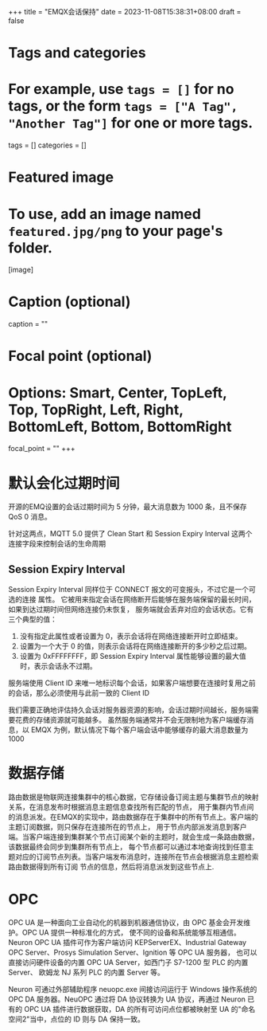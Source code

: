 +++
title = "EMQX会话保持"
date = 2023-11-08T15:38:31+08:00
draft = false

# Tags and categories
# For example, use `tags = []` for no tags, or the form `tags = ["A Tag", "Another Tag"]` for one or more tags.
tags = []
categories = []

# Featured image
# To use, add an image named `featured.jpg/png` to your page's folder. 
[image]
  # Caption (optional)
  caption = ""

  # Focal point (optional)
  # Options: Smart, Center, TopLeft, Top, TopRight, Left, Right, BottomLeft, Bottom, BottomRight
  focal_point = ""
+++

# 默认会化过期时间

开源的EMQ设置的会话过期时间为 5 分钟，最大消息数为 1000 条，且不保存 QoS 0 消息。


针对这两点，MQTT 5.0 提供了 Clean Start 和 Session Expiry Interval 这两个连接字段来控制会话的生命周期


## Session Expiry Interval

Session Expiry Interval 同样位于 CONNECT 报文的可变报头，不过它是一个可选的连接 属性。
它被用来指定会话在网络断开后能够在服务端保留的最长时间，如果到达过期时间但网络连接仍未恢复，
服务端就会丢弃对应的会话状态。它有三个典型的值：

1. 没有指定此属性或者设置为 0，表示会话将在网络连接断开时立即结束。
2. 设置为一个大于 0 的值，则表示会话将在网络连接断开的多少秒之后过期。
3. 设置为 0xFFFFFFFF，即 Session Expiry Interval 属性能够设置的最大值时，表示会话永不过期。


服务端使用 Client ID 来唯一地标识每个会话，如果客户端想要在连接时复用之前的会话，那么必须使用与此前一致的 Client ID




我们需要正确地评估持久会话对服务器资源的影响，会话过期时间越长，服务端需要花费的存储资源就可能越多。
虽然服务端通常并不会无限制地为客户端缓存消息，以 EMQX 为例，默认情况下每个客户端会话中能够缓存的最大消息数量为1000



# 数据存储
路由数据是物联网连接集群中的核心数据，它存储设备订阅主题与集群节点的映射关系，在消息发布时根据消息主题信息查找所有匹配的节点，
用于集群内节点间的消息派发。在EMQX的实现中，路由数据存在于集群中的所有节点上。客户端的主题订阅数据，则只保存在连接所在的节点上，
用于节点内部派发消息到客户端。当客户端连接到集群某个节点订阅某个新的主题时，就会生成一条路由数据，该数据最终会同步到集群所有节点上，
每个节点都可以通过本地查询找到任意主题对应的订阅节点列表。当客户端发布消息时，连接所在节点会根据消息主题检索路由数据得到所有订阅
节点的信息，然后将消息派发到这些节点上.

# OPC

OPC UA 是一种面向工业自动化的机器到机器通信协议，由 OPC 基金会开发维护。OPC UA 提供一种标准化的方式， 使不同的设备和系统能够互相通信。
Neuron OPC UA 插件可作为客户端访问 KEPServerEX、Industrial Gateway OPC Server、Prosys Simulation Server、Ignition 等 OPC UA 服务器，
也可以直接访问硬件设备的内置 OPC UA Server，如西门子 S7-1200 型 PLC 的内置 Server、 欧姆龙 NJ 系列 PLC 的内置 Server 等。

Neuron 可通过外部辅助程序 neuopc.exe 间接访问运行于 Windows 操作系统的 OPC DA 服务器。NeuOPC 通过将 DA 协议转换为 UA 协议，再通过
Neuron 已有的 OPC UA 插件进行数据获取，DA 的所有可访问点位都被映射至 UA 的"命名空间2"当中，点位的 ID 则与 DA 保持一致。
